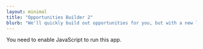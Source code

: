 ```yaml
---
layout: minimal
title: "Opportunities Builder 2"
blurb: "We'll quickly build out opportunities for you, but with a new layout."
---
```


<link href="./static/css/main.86d29117.css" rel="stylesheet" />
<noscript>You need to enable JavaScript to run this app.</noscript>
<script defer="defer" src="./static/js/main.9f45f52c.js"></script>

<div
  id="app"
  class="app"
  data-param='{ "fid" : { "$in" : [1,2,3,4,5,6,7,8,9,10,11,12,14,13,14] } }'
></div>
